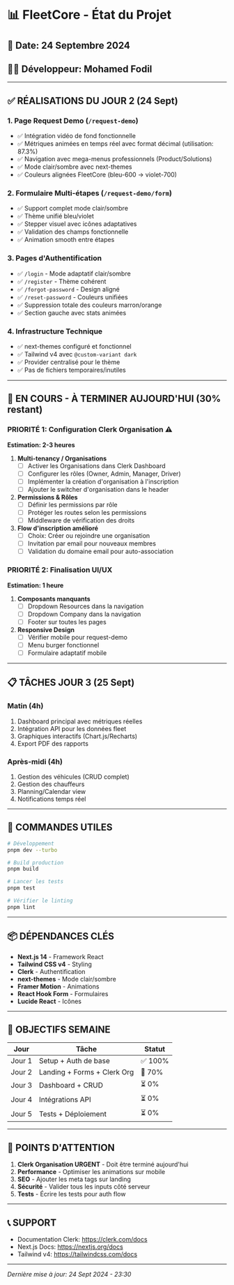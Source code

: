 # 📊 FleetCore - État du Projet

## 📅 Date: 24 Septembre 2024

## 👨‍💻 Développeur: Mohamed Fodil

---

## ✅ RÉALISATIONS DU JOUR 2 (24 Sept)

### 1. Page Request Demo (`/request-demo`)

- ✅ Intégration vidéo de fond fonctionnelle
- ✅ Métriques animées en temps réel avec format décimal (utilisation: 87.3%)
- ✅ Navigation avec mega-menus professionnels (Product/Solutions)
- ✅ Mode clair/sombre avec next-themes
- ✅ Couleurs alignées FleetCore (bleu-600 → violet-700)

### 2. Formulaire Multi-étapes (`/request-demo/form`)

- ✅ Support complet mode clair/sombre
- ✅ Thème unifié bleu/violet
- ✅ Stepper visuel avec icônes adaptatives
- ✅ Validation des champs fonctionnelle
- ✅ Animation smooth entre étapes

### 3. Pages d'Authentification

- ✅ `/login` - Mode adaptatif clair/sombre
- ✅ `/register` - Thème cohérent
- ✅ `/forgot-password` - Design aligné
- ✅ `/reset-password` - Couleurs unifiées
- ✅ Suppression totale des couleurs marron/orange
- ✅ Section gauche avec stats animées

### 4. Infrastructure Technique

- ✅ next-themes configuré et fonctionnel
- ✅ Tailwind v4 avec `@custom-variant dark`
- ✅ Provider centralisé pour le thème
- ✅ Pas de fichiers temporaires/inutiles

---

## 🚧 EN COURS - À TERMINER AUJOURD'HUI (30% restant)

### PRIORITÉ 1: Configuration Clerk Organisation ⚠️

**Estimation: 2-3 heures**

1. **Multi-tenancy / Organisations**
   - [ ] Activer les Organisations dans Clerk Dashboard
   - [ ] Configurer les rôles (Owner, Admin, Manager, Driver)
   - [ ] Implémenter la création d'organisation à l'inscription
   - [ ] Ajouter le switcher d'organisation dans le header

2. **Permissions & Rôles**
   - [ ] Définir les permissions par rôle
   - [ ] Protéger les routes selon les permissions
   - [ ] Middleware de vérification des droits

3. **Flow d'inscription amélioré**
   - [ ] Choix: Créer ou rejoindre une organisation
   - [ ] Invitation par email pour nouveaux membres
   - [ ] Validation du domaine email pour auto-association

### PRIORITÉ 2: Finalisation UI/UX

**Estimation: 1 heure**

1. **Composants manquants**
   - [ ] Dropdown Resources dans la navigation
   - [ ] Dropdown Company dans la navigation
   - [ ] Footer sur toutes les pages

2. **Responsive Design**
   - [ ] Vérifier mobile pour request-demo
   - [ ] Menu burger fonctionnel
   - [ ] Formulaire adaptatif mobile

---

## 📋 TÂCHES JOUR 3 (25 Sept)

### Matin (4h)

1. Dashboard principal avec métriques réelles
2. Intégration API pour les données fleet
3. Graphiques interactifs (Chart.js/Recharts)
4. Export PDF des rapports

### Après-midi (4h)

1. Gestion des véhicules (CRUD complet)
2. Gestion des chauffeurs
3. Planning/Calendar view
4. Notifications temps réel

---

## 🔧 COMMANDES UTILES

```bash
# Développement
pnpm dev --turbo

# Build production
pnpm build

# Lancer les tests
pnpm test

# Vérifier le linting
pnpm lint
```

---

## 📦 DÉPENDANCES CLÉS

- **Next.js 14** - Framework React
- **Tailwind CSS v4** - Styling
- **Clerk** - Authentification
- **next-themes** - Mode clair/sombre
- **Framer Motion** - Animations
- **React Hook Form** - Formulaires
- **Lucide React** - Icônes

---

## 🎯 OBJECTIFS SEMAINE

| Jour   | Tâche                       | Statut  |
| ------ | --------------------------- | ------- |
| Jour 1 | Setup + Auth de base        | ✅ 100% |
| Jour 2 | Landing + Forms + Clerk Org | 🔄 70%  |
| Jour 3 | Dashboard + CRUD            | ⏳ 0%   |
| Jour 4 | Intégrations API            | ⏳ 0%   |
| Jour 5 | Tests + Déploiement         | ⏳ 0%   |

---

## 🚨 POINTS D'ATTENTION

1. **Clerk Organisation URGENT** - Doit être terminé aujourd'hui
2. **Performance** - Optimiser les animations sur mobile
3. **SEO** - Ajouter les meta tags sur landing
4. **Sécurité** - Valider tous les inputs côté serveur
5. **Tests** - Écrire les tests pour auth flow

---

## 📞 SUPPORT

- Documentation Clerk: https://clerk.com/docs
- Next.js Docs: https://nextjs.org/docs
- Tailwind v4: https://tailwindcss.com/docs

---

_Dernière mise à jour: 24 Sept 2024 - 23:30_
